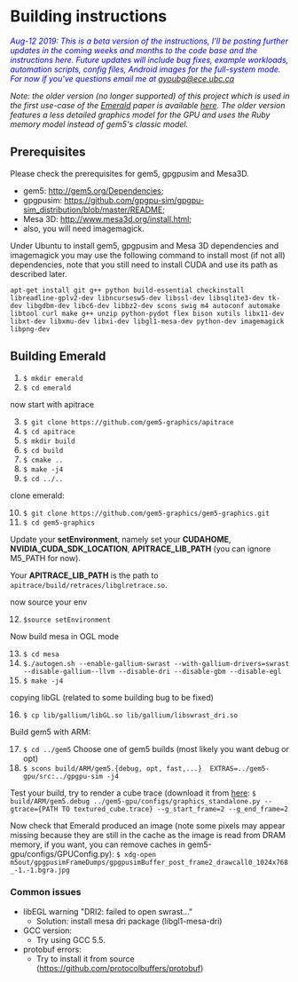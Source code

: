 # Building instructions

<span style="color:blue">*Aug-12 2019: This is a beta version of the instructions, I'll be posting further updates in the coming weeks and months to the code base and the instructions here. Future updates will include bug fixes, example workloads, automation scripts, config files, Android images for the full-system mode. For now if you've questions email me at ayoubg@ece.ubc.ca*</span>

*Note: the older version (no longer supported) of this project which is used in the first use-case of the [Emerald](https://dl.acm.org/citation.cfm?id=3322221) paper is available [here](https://github.com/ayoubg/gem5-graphics_v1). The older version features a less detailed graphics model for the GPU and uses the Ruby memory model instead of gem5's classic model.*


## Prerequisites
Please check the prerequisites for gem5, gpgpusim and Mesa3D.
* gem5: http://gem5.org/Dependencies;
* gpgpusim: https://github.com/gpgpu-sim/gpgpu-sim_distribution/blob/master/README;
* Mesa 3D: http://www.mesa3d.org/install.html;
* also, you will need imagemagick.

Under Ubuntu to install gem5, gpgpusim and Mesa 3D dependencies and imagemagick you may use the following command to install most (if not all) dependencies, note that you still need to install CUDA and use its path as described later. 

```
apt-get install git g++ python build-essential checkinstall libreadline-gplv2-dev libncursesw5-dev libssl-dev libsqlite3-dev tk-dev libgdbm-dev libc6-dev libbz2-dev scons swig m4 autoconf automake libtool curl make g++ unzip python-pydot flex bison xutils libx11-dev libxt-dev libxmu-dev libxi-dev libgl1-mesa-dev python-dev imagemagick libpng-dev
```

    
## Building Emerald
1. `$ mkdir emerald` 
2. `$ cd emerald` 

now start with apitrace 

3. `$ git clone https://github.com/gem5-graphics/apitrace` 
4. `$ cd apitrace` 
5. `$ mkdir build` 
6. `$ cd build` 
7. `$ cmake ..` 
8. `$ make -j4` 
9. `$ cd ../..` 

clone emerald:

10. `$ git clone https://github.com/gem5-graphics/gem5-graphics.git` 
11. `$ cd gem5-graphics` 


Update your **setEnvironment**, namely set your **CUDAHOME**, **NVIDIA_CUDA_SDK_LOCATION**, **APITRACE_LIB_PATH** (you can ignore M5_PATH for now). 

Your **APITRACE_LIB_PATH** is the path to `apitrace/build/retraces/libglretrace.so`.

now source your env

12. `$source setEnvironment`

Now build mesa in OGL mode

13. `$ cd mesa`
14. `$./autogen.sh --enable-gallium-swrast --with-gallium-drivers=swrast --disable-gallium--llvm --disable-dri --disable-gbm --disable-egl` 
15. `$ make -j4`

copying libGL (related to some building bug to be fixed)

16. `$ cp lib/gallium/libGL.so lib/gallium/libswrast_dri.so`

Build gem5 with ARM:

17. `$ cd ../gem5`
Choose one of gem5 builds (most likely you want debug or opt)
18. `$ scons build/ARM/gem5.{debug, opt, fast,...}  EXTRAS=../gem5-gpu/src:../gpgpu-sim -j4`



Test your build, try to render a cube trace (download  it from [here](https://drive.google.com/open?id=1q1vdk1beR-4l3oU7VTJAHU3S2dCWHUeJ):
`$ build/ARM/gem5.debug ../gem5-gpu/configs/graphics_standalone.py --gtrace={PATH TO textured_cube.trace} --g_start_frame=2 --g_end_frame=2`

Now check that Emerald produced an image (note some pixels may appear missing because they are still in the cache as the image is read from DRAM memory, if you want, you can remove caches in gem5-gpu/configs/GPUConfig.py):
`$ xdg-open m5out/gpgpusimFrameDumps/gpgpusimBuffer_post_frame2_drawcall0_1024x768_-1.-1.bgra.jpg`


### Common issues
* libEGL warning "DRI2: failed to open swrast…"
  * Solution: install mesa dri package (libgl1-mesa-dri)
* GCC version:
  * Try using GCC 5.5.
* protobuf errors:
  * Try to install it from source (https://github.com/protocolbuffers/protobuf)
